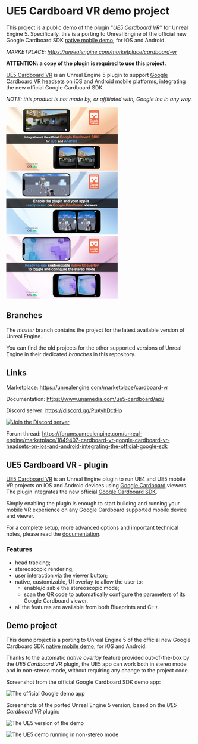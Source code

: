 # UE5 Cardboard VR demo project

This project is a public demo of the plugin "*[UE5 Cardboard VR](https://unrealengine.com/marketplace/cardboard-vr)*" for Unreal Engine 5.
Specifically, this is a porting to Unreal Engine of the official new Google Cardboard SDK [native mobile demo](https://github.com/googlevr/cardboard), for iOS and Android.

*MARKETPLACE: <https://unrealengine.com/marketplace/cardboard-vr>*

**ATTENTION: a copy of the plugin is required to use this project.**

[UE5 Cardboard VR](https://unrealengine.com/marketplace/cardboard-vr) is an Unreal Engine 5 plugin to support [Google Cardboard VR headsets](https://arvr.google.com/cardboard/) on iOS and Android mobile platforms, integrating the new official Google Cardboard SDK.

*NOTE: this product is not made by, or affiliated with, Google Inc in any way.*

[![Integration of the official Google Cardboard SDK for iOS and Android](docs/mkt-1_officialSDK_house-small.jpg)](https://unrealengine.com/marketplace/cardboard-vr)
[![Enable the plugin and your app is ready to run on Google Cardboard viewers](docs/mkt-2_plugAndPlay_fps-small.jpg)](https://unrealengine.com/marketplace/cardboard-vr)
[![Ready-to-use customizable native UI overlay to toggle and configure the stereo mode](docs/mkt-3_readyToUse_tetris_small.jpg)](https://unrealengine.com/marketplace/cardboard-vr)

## Branches

The *master* branch contains the project for the latest available version of Unreal Engine.

You can find the old projects for the other supported versions of Unreal Engine in their dedicated *branches* in this repository.

## Links

Marketplace: <https://unrealengine.com/marketplace/cardboard-vr>

Documentation: <https://www.unamedia.com/ue5-cardboard/api/>

Discord server: <https://discord.gg/PuAyhDctHp>

[![Join the Discord server](https://invidget.switchblade.xyz/PuAyhDctHp)](https://discord.gg/PuAyhDctHp)

Forum thread: <https://forums.unrealengine.com/unreal-engine/marketplace/1849407-cardboard-vr-google-cardboard-vr-headsets-on-ios-and-android-integrating-the-official-google-sdk>

## UE5 Cardboard VR - plugin

[UE5 Cardboard VR](https://unrealengine.com/marketplace/cardboard-vr) is an Unreal Engine plugin to run UE4 and UE5 mobile VR projects on iOS and Android devices using [Google Cardboard](https://arvr.google.com/cardboard/) viewers. The plugin integrates the new official [Google Cardboard SDK](https://github.com/googlevr/cardboard).

Simply enabling the plugin is enough to start building and running your mobile VR experience on any Google Cardboard supported mobile device and viewer.

For a complete setup, more advanced options and important technical notes, please read the [documentation](https://www.unamedia.com/ue5-cardboard/api/).

### Features

- head tracking;
- stereoscopic rendering;
- user interaction via the viewer button;
- native, customizable, UI overlay to allow the user to:
  - enable/disable the stereoscopic mode;
  - scan the QR code to automatically configure the parameters of its Google Cardboard viewer.
- all the features are available from both Blueprints and C++.

## Demo project

This demo project is a porting to Unreal Engine 5 of the official new Google Cardboard SDK [native mobile demo](https://github.com/googlevr/cardboard), for iOS and Android.

Thanks to the automatic *native overlay* feature provided out-of-the-box by the *UE5 Cardboard VR* plugin, the UE5 app can work both in stereo mode and in non-stereo mode, without requiring any change to the project code.

Screenshot from the official Google Cardboard SDK demo app:

![The official Google demo app](docs/cb-google-600.png)

Screenshots of the ported Unreal Engine 5 version, based on the *UE5 Cardboard VR* plugin:

![The UE5 version of the demo](docs/cb-ue4-600.png)

![The UE5 demo running in non-stereo mode](docs/cb-ue4-nostereo-600.png)
